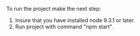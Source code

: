 To run the project make the next step:
1. Insure that you have installed node 9.3.1 or later.
2. Run project with command "npm start".
